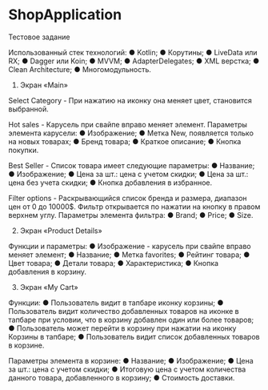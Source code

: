 # ShopApplication

Тестовое задание

Использованный стек технологий: ● Kotlin; ● Корутины; ● LiveData или RX; ● Dagger или Koin; ● MVVM;
● AdapterDelegates; ● XML верстка; ● Clean Architecture; ● Многомодульность.

1. Экран «Main»

Select Category - При нажатию на иконку она меняет цвет, становится выбранной.

Hot sales - Карусель при свайпе вправо меняет элемент. Параметры элемента карусели:
● Изображение; ● Метка New, появляется только на новых товарах; ● Бренд товара; ● Краткое описание;
● Кнопка покупки.

Best Seller - Список товара имеет следующие параметры:
● Название; ● Изображение; ● Цена за шт.: цена с учетом скидки; ● Цена за шт.: цена без учета
скидки; ● Кнопка добавления в избранное.

Filter options - Раскрывающийся список бренда и размера, диапазон цен от 0 до 10000$. Фильтр
открывается по нажатии на кнопку в правом верхнем углу. Параметры элемента фильтра:
● Brand; ● Price; ● Size.

2. Экран «Product Details»

Функции и параметры:
● Изображение - карусель при свайпе вправо меняет элемент; ● Название; ● Метка favorites; ● Рейтинг
товара; ● Цвет товара; ● Детали товара; ● Характеристика; ● Кнопка добавления в корзину.

3. Экран «My Cart»

Функции:
● Пользователь видит в тапбаре иконку корзины; ● Пользователь видит количество добавленных товаров
на иконке в тапбаре при условии, что в корзину добавлен один или более товаров; ● Пользователь может
перейти в корзину при нажатии на иконку Корзины в тапбаре; ● Пользователь видит список добавленных
товаров в корзине.

Параметры элемента в корзине:
● Название; ● Изображение; ● Цена за шт.: цена с учетом скидки; ● Итоговую цена с учетом количества
данного товара, добавленного в корзину; ● Стоимость доставки.